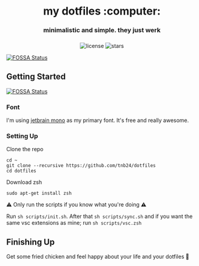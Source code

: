 <div align="center">
  <h1>my dotfiles :computer:</h1>
  <h3>minimalistic and simple. they just werk <h3>
</div>
<div align="center">
  <img src="https://img.shields.io/github/license/tnb24/dotfiles" alt="license" />
  <img src="https://img.shields.io/github/stars/tnb24/dotfiles" alt="stars" />
</div>
    

[![FOSSA Status](https://app.fossa.com/api/projects/git%2Bgithub.com%2Ftnb24%2Fdotfiles.svg?type=large)](https://app.fossa.com/projects/git%2Bgithub.com%2Ftnb24%2Fdotfiles?ref=badge_large)

## Getting Started
[![FOSSA Status](https://app.fossa.com/api/projects/git%2Bgithub.com%2Ftnb24%2Fdotfiles.svg?type=shield)](https://app.fossa.com/projects/git%2Bgithub.com%2Ftnb24%2Fdotfiles?ref=badge_shield)


### Font

I'm using [jetbrain mono](https://www.jetbrains.com/lp/mono/) as my primary font. It's free and really awesome.

### Setting Up

Clone the repo


```
cd ~
git clone --recursive https://github.com/tnb24/dotfiles 
cd dotfiles
```

Download zsh

```
sudo apt-get install zsh
```

:warning: Only run the scripts if you know what you're doing :warning:

Run ```sh scripts/init.sh```. After that ```sh scripts/sync.sh``` and if you want the same vsc extensions as mine; run ```sh scripts/vsc.zsh```


## Finishing Up

Get some fried chicken and feel happy about your life and your dotfiles :tada:
